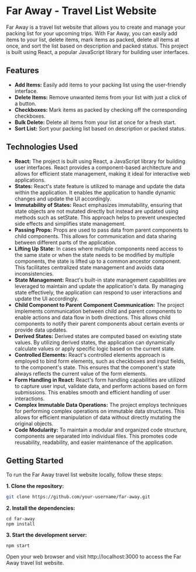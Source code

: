 
# Far Away - Travel List Website

Far Away is a travel list website that allows you to create and manage your packing list for your upcoming trips. With Far Away, you can easily add items to your list, delete items, mark items as packed, delete all items at once, and sort the list based on description and packed status. This project is built using React, a popular JavaScript library for building user interfaces.

## Features

- **Add Items:** Easily add items to your packing list using the user-friendly interface.
- **Delete Items:** Remove unwanted items from your list with just a click of a button.
- **Checkboxes:** Mark items as packed by checking off the corresponding checkboxes.
- **Bulk Delete:** Delete all items from your list at once for a fresh start.
- **Sort List:** Sort your packing list based on description or packed status.


##  Technologies Used

- **React:** The project is built using React, a JavaScript library for building user interfaces. React provides a component-based architecture and allows for efficient state management, making it ideal for interactive web applications.
- **States:** React's state feature is utilized to manage and update the data within the application. It enables the application to handle dynamic changes and update the UI accordingly.
- **Immutability of States:** React emphasizes immutability, ensuring that state objects are not mutated directly but instead are updated using methods such as setState. This approach helps to prevent unexpected side effects and simplifies state management.
- **Passing Props:** Props are used to pass data from parent components to child components. This allows for communication and data sharing between different parts of the application.
- **Lifting Up State:** In cases where multiple components need access to the same state or when the state needs to be modified by multiple components, the state is lifted up to a common ancestor component. This facilitates centralized state management and avoids data inconsistencies.
- **State Management:** React's built-in state management capabilities are leveraged to maintain and update the application's data. By managing state effectively, the application can respond to user interactions and update the UI accordingly.
- **Child Component to Parent Component Communication:** The project implements communication between child and parent components to enable actions and data flow in both directions. This allows child components to notify their parent components about certain events or provide data updates.
- **Derived States:** Derived states are computed based on existing state values. By utilizing derived states, the application can dynamically calculate values or apply specific logic based on the current state.
- **Controlled Elements:** React's controlled elements approach is employed to bind form elements, such as checkboxes and input fields, to the component's state. This ensures that the component's state always reflects the current value of the form elements.
- **Form Handling in React:** React's form handling capabilities are utilized to capture user input, validate data, and perform actions based on form submissions. This enables smooth and efficient handling of user interactions.
- **Complex Immutable Data Operations:** The project employs techniques for performing complex operations on immutable data structures. This allows for efficient manipulation of data without directly mutating the original objects.
- **Code Modularity:** To maintain a modular and organized code structure, components are separated into individual files. This promotes code reusability, readability, and easier maintenance of the application.


## Getting Started

To run the Far Away travel list website locally, follow these steps:

**1. Clone the repository:**

```bash
git clone https://github.com/your-username/far-away.git
```

**2. Install the dependencies:**
```
cd far-away
npm install
```
**3. Start the development server:**
```
npm start
```

Open your web browser and visit http://localhost:3000 to access the Far Away travel list website.

